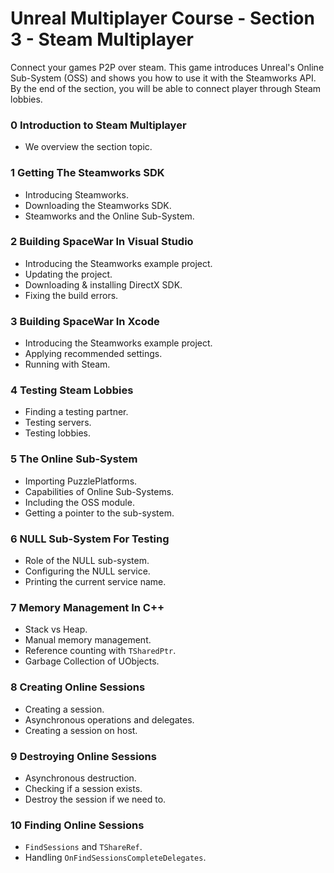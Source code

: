 # Unreal Multiplayer Course - Section 3 - Steam Multiplayer

Connect your games P2P over steam. This game introduces Unreal's Online Sub-System (OSS) and shows you how to use it with the Steamworks API. By the end of the section, you will be able to connect player through Steam lobbies.

### 0 Introduction to Steam Multiplayer ###

+ We overview the section topic.

### 1 Getting The Steamworks SDK ###

+ Introducing Steamworks.
+ Downloading the Steamworks SDK.
+ Steamworks and the Online Sub-System.

### 2 Building SpaceWar In Visual Studio ###

+ Introducing the Steamworks example project.
+ Updating the project.
+ Downloading & installing DirectX SDK.
+ Fixing the build errors.

### 3 Building SpaceWar In Xcode ###

+ Introducing the Steamworks example project.
+ Applying recommended settings.
+ Running with Steam.

### 4 Testing Steam Lobbies ###

+ Finding a testing partner.
+ Testing servers.
+ Testing lobbies.

### 5 The Online Sub-System ###

+ Importing PuzzlePlatforms.
+ Capabilities of Online Sub-Systems.
+ Including the OSS module.
+ Getting a pointer to the sub-system.

### 6 NULL Sub-System For Testing ###

+ Role of the NULL sub-system.
+ Configuring the NULL service.
+ Printing the current service name.

### 7 Memory Management In C++ ###

+ Stack vs Heap.
+ Manual memory management.
+ Reference counting with `TSharedPtr`.
+ Garbage Collection of UObjects.

### 8 Creating Online Sessions ###

+ Creating a session.
+ Asynchronous operations and delegates.
+ Creating a session on host.

### 9 Destroying Online Sessions ###

+ Asynchronous destruction.
+ Checking if a session exists.
+ Destroy the session if we need to.

### 10 Finding Online Sessions ###

+ `FindSessions` and `TShareRef`.
+ Handling `OnFindSessionsCompleteDelegates`.
